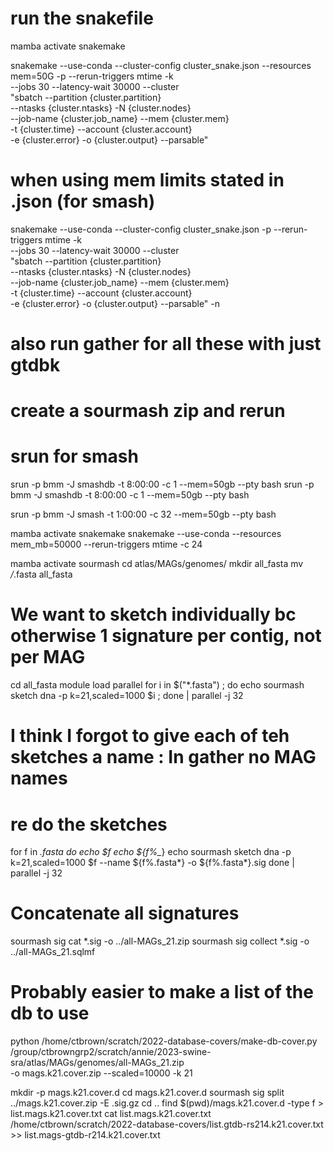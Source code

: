# run the snakefile
mamba activate snakemake

snakemake --use-conda --cluster-config cluster_snake.json --resources mem=50G -p --rerun-triggers mtime -k \
--jobs 30 --latency-wait 30000 --cluster \
"sbatch --partition {cluster.partition} \
--ntasks {cluster.ntasks} -N {cluster.nodes} \
--job-name {cluster.job_name} --mem {cluster.mem} \
-t {cluster.time} --account {cluster.account} \
-e {cluster.error} -o {cluster.output} --parsable"

# when using mem limits stated in .json (for smash)
snakemake --use-conda --cluster-config cluster_snake.json -p --rerun-triggers mtime -k \
--jobs 30 --latency-wait 30000 --cluster \
"sbatch --partition {cluster.partition} \
--ntasks {cluster.ntasks} -N {cluster.nodes} \
--job-name {cluster.job_name} --mem {cluster.mem} \
-t {cluster.time} --account {cluster.account} \
-e {cluster.error} -o {cluster.output} --parsable" -n

# also run gather for all these with just gtdbk
# create a sourmash zip and rerun
# srun for smash
srun -p bmm -J smashdb -t 8:00:00 -c 1 --mem=50gb --pty bash
srun -p bmm -J smashdb -t 8:00:00 -c 1 --mem=50gb --pty bash

srun -p bmm -J smash -t 1:00:00 -c 32 --mem=50gb --pty bash

mamba activate snakemake
snakemake --use-conda --resources mem_mb=50000 --rerun-triggers mtime -c 24 

mamba activate sourmash 
cd atlas/MAGs/genomes/
mkdir all_fasta
mv */*.fasta all_fasta

# We want to sketch individually bc otherwise 1 signature per contig, not per MAG
cd all_fasta
module load parallel
for i in $("*.fasta") ; do echo sourmash sketch dna -p k=21,scaled=1000 $i ; done | parallel -j 32 

# I think I forgot to give each of teh sketches a name : In gather no MAG names
# re do the sketches 
for f in *.fasta
do
echo $f
echo ${f%_*}
echo sourmash sketch dna -p k=21,scaled=1000 $f --name ${f%.fasta*} -o ${f%.fasta*}.sig
done | parallel -j 32


# Concatenate all signatures
sourmash sig cat *.sig -o ../all-MAGs_21.zip
sourmash sig collect *.sig -o ../all-MAGs_21.sqlmf

# Probably easier to make a list of the db to use
python /home/ctbrown/scratch/2022-database-covers/make-db-cover.py \
/group/ctbrowngrp2/scratch/annie/2023-swine-sra/atlas/MAGs/genomes/all-MAGs_21.zip \
-o mags.k21.cover.zip --scaled=10000 -k 21

mkdir -p mags.k21.cover.d
cd mags.k21.cover.d 
sourmash sig split ../mags.k21.cover.zip -E .sig.gz
cd ..
find $(pwd)/mags.k21.cover.d -type f > list.mags.k21.cover.txt
cat list.mags.k21.cover.txt /home/ctbrown/scratch/2022-database-covers/list.gtdb-rs214.k21.cover.txt >> list.mags-gtdb-r214.k21.cover.txt
